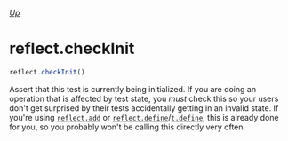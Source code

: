 *[Up](../reflection.md)*

# reflect.checkInit

```js
reflect.checkInit()
```

Assert that this test is currently being initialized. If you are doing an operation that is affected by test state, you *must* check this so your users don't get surprised by their tests accidentally getting in an invalid state. If you're using [`reflect.add`](./add.md) or [`reflect.define`](./define.md)/[`t.define`](../define.md), this is already done for you, so you probably won't be calling this directly very often.
